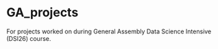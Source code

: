 # GA_projects
For projects worked on during General Assembly Data Science Intensive (DSI26) course.

